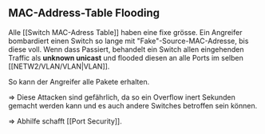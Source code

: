
## MAC-Address-Table Flooding
Alle [[Switch MAC-Adress Table]] haben eine fixe grösse.
Ein Angreifer bombardiert einen Switch so lange mit "Fake"-Source-MAC-Adresse, bis diese voll.
Wenn dass Passiert, behandelt ein Switch allen eingehenden Traffic als **unknown unicast** und flooded diesen an alle Ports im selben [[NETW2/VLAN/VLAN|VLAN]].

So kann der Angreifer alle Pakete erhalten.

=> Diese Attacken sind gefährlich, da so ein Overflow inert Sekunden gemacht werden kann und es auch andere Switches betroffen sein können.

=> Abhilfe schafft [[Port Security]].